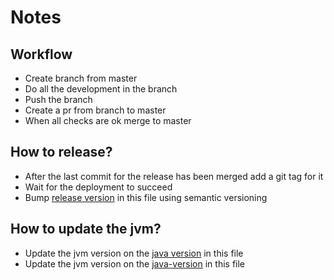 # Notes

## Workflow

- Create branch from master
- Do all the development in the branch
- Push the branch
- Create a pr from branch to master
- When all checks are ok merge to master

## How to release?

- After the last commit for the release has been merged add a git tag for it
- Wait for the deployment to succeed
- Bump [release version](/gradle/libs.versions.toml) in this file using semantic versioning

## How to update the jvm?

- Update the jvm version on the [java version](/gradle/libs.versions.toml) in this file
- Update the jvm version on the [java-version](.github/actions/setup-action/action.yml) in this file